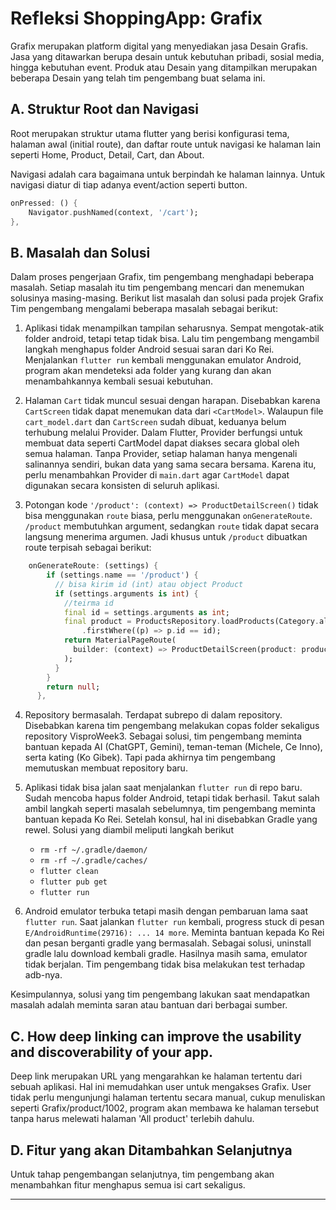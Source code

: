 # Refleksi ShoppingApp: Grafix
Grafix merupakan platform digital yang menyediakan jasa Desain Grafis. Jasa yang ditawarkan berupa desain untuk kebutuhan pribadi, sosial media, hingga kebutuhan event. Produk atau Desain yang ditampilkan merupakan beberapa Desain yang telah tim pengembang buat selama ini.

## A. Struktur Root dan Navigasi
Root merupakan struktur utama flutter yang berisi konfigurasi tema, halaman awal (initial route), dan daftar route untuk navigasi ke halaman lain seperti Home, Product, Detail, Cart, dan About. 

Navigasi adalah cara bagaimana untuk berpindah ke halaman lainnya. Untuk navigasi diatur di tiap adanya event/action seperti button. 

```dart
onPressed: () {
    Navigator.pushNamed(context, '/cart');
},
```

## B. Masalah dan Solusi
Dalam proses pengerjaan Grafix, tim pengembang menghadapi beberapa masalah. Setiap masalah itu tim pengembang mencari dan menemukan solusinya masing-masing. Berikut list masalah dan solusi pada projek Grafix
Tim pengembang mengalami beberapa masalah sebagai berikut:

1. Aplikasi tidak menampilkan tampilan seharusnya. Sempat mengotak-atik folder android, tetapi tetap tidak bisa. Lalu tim pengembang mengambil langkah menghapus folder Android sesuai saran dari Ko Rei. Menjalankan `flutter run` kembali menggunakan emulator Android, program akan mendeteksi ada folder yang kurang dan akan menambahkannya kembali sesuai kebutuhan.

2. Halaman `Cart` tidak muncul sesuai dengan harapan. Disebabkan karena `CartScreen` tidak dapat menemukan data dari `<CartModel>`. Walaupun file `cart_model.dart` dan `CartScreen` sudah dibuat, keduanya belum terhubung melalui Provider. Dalam Flutter, Provider berfungsi untuk membuat data seperti CartModel dapat diakses secara global oleh semua halaman. Tanpa Provider, setiap halaman hanya mengenali salinannya sendiri, bukan data yang sama secara bersama. Karena itu, perlu menambahkan Provider di `main.dart` agar `CartModel` dapat digunakan secara konsisten di seluruh aplikasi.

3. Potongan kode `'/product': (context) => ProductDetailScreen()` tidak bisa menggunakan `route` biasa, perlu menggunakan `onGenerateRoute`. `/product` membutuhkan argument, sedangkan `route` tidak dapat secara langsung menerima argumen. Jadi khusus untuk `/product` dibuatkan route terpisah sebagai berikut:
```dart
    onGenerateRoute: (settings) {
        if (settings.name == '/product') {
          // bisa kirim id (int) atau object Product
          if (settings.arguments is int) {
            //teirma id
            final id = settings.arguments as int;
            final product = ProductsRepository.loadProducts(Category.all)
                .firstWhere((p) => p.id == id);
            return MaterialPageRoute(
              builder: (context) => ProductDetailScreen(product: product),
            );
          }
        }
        return null;
      },
```

4. Repository bermasalah. Terdapat subrepo di dalam repository. Disebabkan karena tim pengembang melakukan copas folder sekaligus repository VisproWeek3. Sebagai solusi, tim pengembang meminta bantuan kepada AI (ChatGPT, Gemini), teman-teman (Michele, Ce Inno), serta kating (Ko Gibek). Tapi pada akhirnya tim pengembang memutuskan membuat repository baru.

5. Aplikasi tidak bisa jalan saat menjalankan `flutter run` di repo baru. Sudah mencoba hapus folder Android, tetapi tidak berhasil. Takut salah ambil langkah seperti masalah sebelumnya, tim pengembang meminta bantuan kepada Ko Rei. Setelah konsul, hal ini disebabkan Gradle yang rewel. Solusi yang diambil meliputi langkah berikut
    - `rm -rf ~/.gradle/daemon/`
    - `rm -rf ~/.gradle/caches/`
    - `flutter clean`
    - `flutter pub get`
    - `flutter run`

6. Android emulator terbuka tetapi masih dengan pembaruan lama saat `flutter run`. Saat jalankan `flutter run` kembali, progress stuck di pesan `E/AndroidRuntime(29716): ... 14 more`. Meminta bantuan kepada Ko Rei dan pesan berganti gradle yang bermasalah. Sebagai solusi, uninstall gradle lalu download kembali gradle. Hasilnya masih sama, emulator tidak berjalan. Tim pengembang tidak bisa melakukan test terhadap adb-nya.

Kesimpulannya, solusi yang tim pengembang lakukan saat mendapatkan masalah adalah meminta saran atau bantuan dari berbagai sumber. 

## C. How deep linking can improve the usability and discoverability of your app.
Deep link merupakan URL yang mengarahkan ke halaman tertentu dari sebuah aplikasi. Hal ini memudahkan user untuk mengakses Grafix. User tidak perlu mengunjungi halaman tertentu secara manual, cukup menuliskan seperti Grafix/product/1002, program akan membawa ke halaman tersebut tanpa harus melewati halaman 'All product' terlebih dahulu.

## D. Fitur yang akan Ditambahkan Selanjutnya
Untuk tahap pengembangan selanjutnya, tim pengembang akan menambahkan fitur menghapus semua isi cart sekaligus.
___

